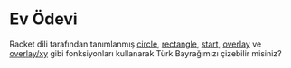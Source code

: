 # Ev Ödevi

Racket dili tarafından tanımlanmış [circle](../misc/documentation.md#circle), [rectangle](../misc/documentation.md#rectangle), [start](../misc/documentation.md#start), [overlay](../misc/documentation.md#overlay) ve [overlay/xy](../misc/documentation.md#overlayxy) gibi fonksiyonları kullanarak Türk Bayrağımızı çizebilir misiniz?